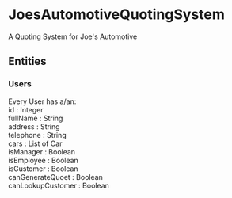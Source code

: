 # JoesAutomotiveQuotingSystem
A Quoting System for Joe's Automotive

## Entities
### Users
Every User has a/an: <br/>
id : Integer <br/>
fullName : String <br/>
address : String <br/>
telephone : String <br/>
cars : List of Car <br/>
isManager : Boolean <br/>
isEmployee : Boolean <br/>
isCustomer : Boolean <br/>
canGenerateQuoet : Boolean <br/>
canLookupCustomer : Boolean <br/>




